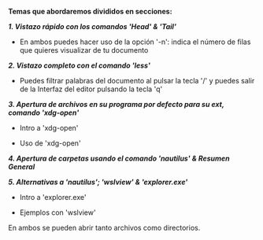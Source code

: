 **Temas que abordaremos divididos en secciones:**

_**1. Vistazo rápido con los comandos 'Head' & 'Tail'**_ 

* En ambos puedes hacer uso de la opción '-n': indica el número de filas que quieres visualizar de tu documento

_**2. Vistazo completo con el comando 'less'**_

* Puedes filtrar palabras del documento al pulsar la tecla '/' y puedes salir de la Interfaz del editor pulsando la tecla 'q'

_**3. Apertura de archivos en su programa por defecto para su ext, comando 'xdg-open'**_

* Intro a 'xdg-open'

* Uso de 'xdg-open'

_**4. Apertura de carpetas usando el comando 'nautilus' & Resumen General**_

_**5. Alternativas a 'nautilus'; 'wslview' & 'explorer.exe'**_

* Intro a 'explorer.exe'

* Ejemplos con 'wslview'

En ambos se pueden abrir tanto archivos como directorios.
